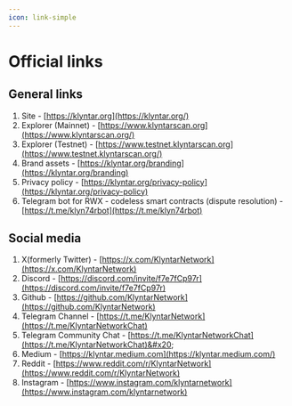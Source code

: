 ```yaml
---
icon: link-simple
---
```


# Official links

## General links

1. Site - [https://klyntar.org](https://klyntar.org/)
2. Explorer (Mainnet) - [https://www.klyntarscan.org](https://www.klyntarscan.org/)
3. Explorer (Testnet)  - [https://www.testnet.klyntarscan.org](https://www.testnet.klyntarscan.org/)
4. Brand assets -  [https://klyntar.org/branding](https://klyntar.org/branding)
5. Privacy policy - [https://klyntar.org/privacy-policy](https://klyntar.org/privacy-policy)
6. Telegram bot for RWX - codeless smart contracts (dispute resolution) - [https://t.me/klyn74rbot](https://t.me/klyn74rbot)

## Social media

1. X(formerly Twitter) - [https://x.com/KlyntarNetwork](https://x.com/KlyntarNetwork)
2. Discord - [https://discord.com/invite/f7e7fCp97r](https://discord.com/invite/f7e7fCp97r)
3. Github - [https://github.com/KlyntarNetwork](https://github.com/KlyntarNetwork)
4. Telegram Channel - [https://t.me/KlyntarNetwork](https://t.me/KlyntarNetworkChat)
5. Telegram Community Chat - [https://t.me/KlyntarNetworkChat](https://t.me/KlyntarNetworkChat)&#x20;
6. Medium - [https://klyntar.medium.com](https://klyntar.medium.com/)
7. Reddit - [https://www.reddit.com/r/KlyntarNetwork](https://www.reddit.com/r/KlyntarNetwork)
8. Instagram - [https://www.instagram.com/klyntarnetwork](https://www.instagram.com/klyntarnetwork)

